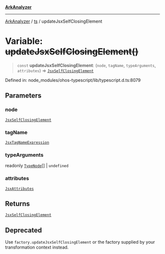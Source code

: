 [**ArkAnalyzer**](../../../../README.md)

***

[ArkAnalyzer](../../../../globals.md) / [ts](../README.md) / updateJsxSelfClosingElement

# Variable: ~~updateJsxSelfClosingElement()~~

> `const` **updateJsxSelfClosingElement**: (`node`, `tagName`, `typeArguments`, `attributes`) => [`JsxSelfClosingElement`](../interfaces/JsxSelfClosingElement.md)

Defined in: node\_modules/ohos-typescript/lib/typescript.d.ts:8079

## Parameters

### node

[`JsxSelfClosingElement`](../interfaces/JsxSelfClosingElement.md)

### tagName

[`JsxTagNameExpression`](../type-aliases/JsxTagNameExpression.md)

### typeArguments

readonly [`TypeNode`](../interfaces/TypeNode.md)[] | `undefined`

### attributes

[`JsxAttributes`](../interfaces/JsxAttributes.md)

## Returns

[`JsxSelfClosingElement`](../interfaces/JsxSelfClosingElement.md)

## Deprecated

Use `factory.updateJsxSelfClosingElement` or the factory supplied by your transformation context instead.
